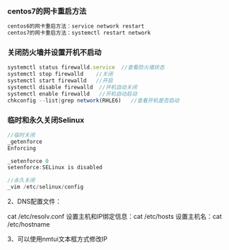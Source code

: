 ### centos7的网卡重启方法

```html
centos6的网卡重启方法：service network restart
centos7的网卡重启方法：systemctl restart network
```

### 关闭防火墙并设置开机不启动

```javascript
systemctl status firewalld.service  //查看防火墙状态
systemctl stop firewalld    //关闭
systemctl start firewalld   //开启
systemctl disable firewalld  //开机自动关闭
systemctl enable firewalld   //开机自动启动
chkconfig --list|grep network(RHLE6)   //查看开机是否启动
```

### 临时和永久关闭Selinux

```javascript
//临时关闭
_getenforce
Enforcing

_setenforce 0
setenforce:SELinux is disabled

//永久关闭
_vim /etc/selinux/config

```



2、DNS配置文件：

cat /etc/resolv.conf
设置主机和IP绑定信息：cat /etc/hosts
设置主机名：cat /etc/hostname



3、可以使用nmtui文本框方式修改IP

